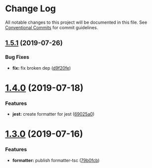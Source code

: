 # Change Log

All notable changes to this project will be documented in this file.
See [Conventional Commits](https://conventionalcommits.org) for commit guidelines.

## [1.5.1](https://github.com/atlantisunited/beholder/compare/v1.5.0...v1.5.1) (2019-07-26)


### Bug Fixes

* **fix:** fix broken dep ([d9f20fe](https://github.com/atlantisunited/beholder/commit/d9f20fe))





# [1.4.0](https://github.com/atlantisunited/beholder/compare/v1.3.0...v1.4.0) (2019-07-18)


### Features

* **jest:** create formatter for jest ([69025a0](https://github.com/atlantisunited/beholder/commit/69025a0))





# [1.3.0](https://github.com/atlantisunited/beholder/compare/v1.2.0...v1.3.0) (2019-07-16)


### Features

* **formatter:** publish formatter-tsc ([79b0fcb](https://github.com/atlantisunited/beholder/commit/79b0fcb))
